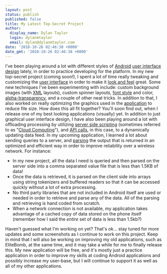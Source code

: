 ```yaml
---
layout: post
status: publish
published: false
title: My Latest Top-Secret Project
author:
  display_name: Dylan Taylor
  login: dylanmtaylor
  email: dylan@dylanmtaylor.com
date: '2010-10-26 02:46:38 +0000'
date_gmt: '2010-10-26 02:46:38 +0000'
---
```

<p>I've been playing around a lot with different styles of <a class="zem_slink" title="Android" rel="homepage" href="http://code.google.com/android/">Android</a> <a class="zem_slink" title="User interface design" rel="wikipedia" href="http://en.wikipedia.org/wiki/User_interface_design">user interface design</a> lately, in order to practice developing for the platform. In my new top-secret project (coming soon!), I spent a lot of time really tweaking and customizing the <a class="zem_slink" title="User interface" rel="wikipedia" href="http://en.wikipedia.org/wiki/User_interface">user interface</a> in order to make it <a class="zem_slink" title="Look and feel" rel="wikipedia" href="http://en.wikipedia.org/wiki/Look_and_feel">look and feel</a> great. Some new techniques I've been experimenting with include: custom background images (with <a class="zem_slink" title="XML" rel="wikipedia" href="http://en.wikipedia.org/wiki/XML">XML</a> layouts), custom spinner layouts, <a class="zem_slink" title="Font" rel="wikipedia" href="http://en.wikipedia.org/wiki/Font">font style</a> and color, <a class="zem_slink" title="Alpha compositing" rel="wikipedia" href="http://en.wikipedia.org/wiki/Alpha_compositing">alpha-transparency</a>, and a couple of other neat tricks. In addition to that, I also worked on really optimizing the graphics used in the <a class="zem_slink" title="Application software" rel="wikipedia" href="http://en.wikipedia.org/wiki/Application_software">application</a> to reduce file size. How does this all fit together? You'll soon find out, when I release one of my best looking applications (visually) yet. In addition to just graphical user interface design, I have also been playing around a lot with offloading processing by utilizing <a class="zem_slink" title="Server-side scripting" rel="wikipedia" href="http://en.wikipedia.org/wiki/Server-side_scripting">server side scripting</a> (sometimes referred to as "<a class="zem_slink" title="Cloud computing" rel="wikipedia" href="http://en.wikipedia.org/wiki/Cloud_computing">Cloud Computing</a>"), and <a class="zem_slink" title="Application programming interface" rel="wikipedia" href="http://en.wikipedia.org/wiki/Application_programming_interface">API calls</a>, in this case, to a dynamically updating data feed. In my upcoming application, I learned a lot about sending queries to a server, and <a class="zem_slink" title="Parsing" rel="wikipedia" href="http://en.wikipedia.org/wiki/Parsing">parsing</a> the output that is returned in an optimized and efficient way in order to improve reliability over a wireless network. For instance:</p>
<ul>
<li>In my new project, all the data I need is queried and then parsed on the server side into a comma separated value file that is less than 1.5KB of data!</li>
<li>Once the data is retrieved, it is parsed on the client side into arrays using string tokenizers and buffered readers so that it can be accessed quickly without a lot of extra processing.</li>
<li>No third party libraries that are not included in Android itself are used or needed in order to retrieve and parse any of the data. All of the parsing and retrieving is hand coded from scratch.</li>
<li>When a network connection is not available, my application takes advantage of a cached copy of data stored on the phone itself (remember how I said the <em>entire</em> set of data is less than 1.5kb?)</li>
</ul>
<p>Haven't guessed what I'm working on yet? That's ok... stay tuned for more updates and some screenshots as I continue to work on this project. Keep in mind that I will also be working on improving my old applications, such as EliteBomb, at the same time, and it may take a while for me to finally release this. My new application will be free, and it's mostly just a practice application in order to improve my skills at coding Android applications and possibly increase my user-base, but I will continue to support it as well as all of my other applications.</p>
